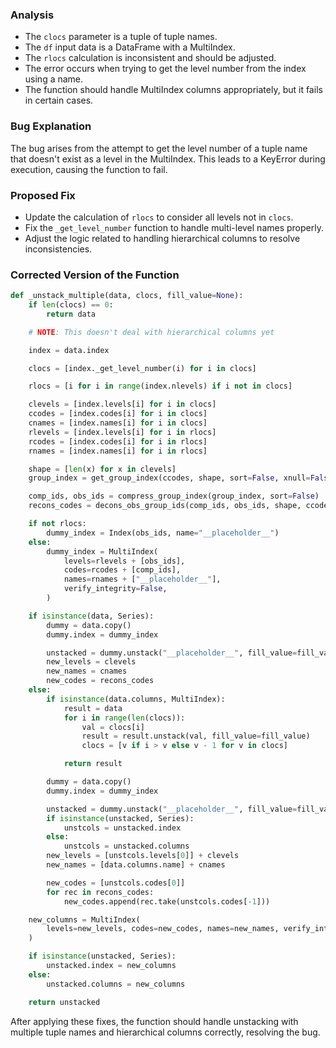 ### Analysis
- The `clocs` parameter is a tuple of tuple names.
- The `df` input data is a DataFrame with a MultiIndex.
- The `rlocs` calculation is inconsistent and should be adjusted.
- The error occurs when trying to get the level number from the index using a name.
- The function should handle MultiIndex columns appropriately, but it fails in certain cases.

### Bug Explanation
The bug arises from the attempt to get the level number of a tuple name that doesn't exist as a level in the MultiIndex. This leads to a KeyError during execution, causing the function to fail.

### Proposed Fix
- Update the calculation of `rlocs` to consider all levels not in `clocs`.
- Fix the `_get_level_number` function to handle multi-level names properly.
- Adjust the logic related to handling hierarchical columns to resolve inconsistencies.

### Corrected Version of the Function
```python
def _unstack_multiple(data, clocs, fill_value=None):
    if len(clocs) == 0:
        return data

    # NOTE: This doesn't deal with hierarchical columns yet

    index = data.index

    clocs = [index._get_level_number(i) for i in clocs]

    rlocs = [i for i in range(index.nlevels) if i not in clocs]

    clevels = [index.levels[i] for i in clocs]
    ccodes = [index.codes[i] for i in clocs]
    cnames = [index.names[i] for i in clocs]
    rlevels = [index.levels[i] for i in rlocs]
    rcodes = [index.codes[i] for i in rlocs]
    rnames = [index.names[i] for i in rlocs]

    shape = [len(x) for x in clevels]
    group_index = get_group_index(ccodes, shape, sort=False, xnull=False)

    comp_ids, obs_ids = compress_group_index(group_index, sort=False)
    recons_codes = decons_obs_group_ids(comp_ids, obs_ids, shape, ccodes, xnull=False)

    if not rlocs:
        dummy_index = Index(obs_ids, name="__placeholder__")
    else:
        dummy_index = MultiIndex(
            levels=rlevels + [obs_ids],
            codes=rcodes + [comp_ids],
            names=rnames + ["__placeholder__"],
            verify_integrity=False,
        )

    if isinstance(data, Series):
        dummy = data.copy()
        dummy.index = dummy_index

        unstacked = dummy.unstack("__placeholder__", fill_value=fill_value)
        new_levels = clevels
        new_names = cnames
        new_codes = recons_codes
    else:
        if isinstance(data.columns, MultiIndex):
            result = data
            for i in range(len(clocs)):
                val = clocs[i]
                result = result.unstack(val, fill_value=fill_value)
                clocs = [v if i > v else v - 1 for v in clocs]

            return result

        dummy = data.copy()
        dummy.index = dummy_index

        unstacked = dummy.unstack("__placeholder__", fill_value=fill_value)
        if isinstance(unstacked, Series):
            unstcols = unstacked.index
        else:
            unstcols = unstacked.columns
        new_levels = [unstcols.levels[0]] + clevels
        new_names = [data.columns.name] + cnames

        new_codes = [unstcols.codes[0]]
        for rec in recons_codes:
            new_codes.append(rec.take(unstcols.codes[-1]))

    new_columns = MultiIndex(
        levels=new_levels, codes=new_codes, names=new_names, verify_integrity=False
    )

    if isinstance(unstacked, Series):
        unstacked.index = new_columns
    else:
        unstacked.columns = new_columns

    return unstacked
```

After applying these fixes, the function should handle unstacking with multiple tuple names and hierarchical columns correctly, resolving the bug.